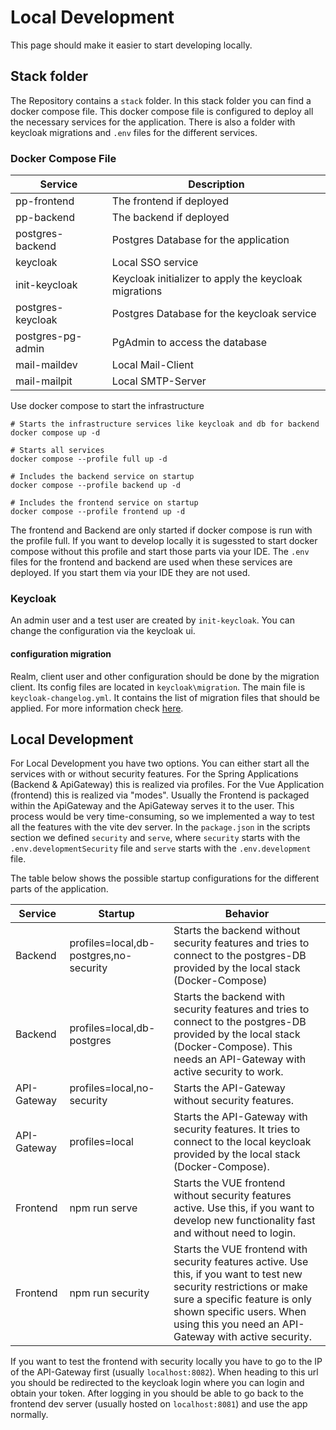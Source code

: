 # Local Development
This page should make it easier to start developing locally.

## Stack folder
The Repository contains a `stack` folder.
In this stack folder you can find a docker compose file.
This docker compose file is configured to deploy all the necessary services
for the application.
There is also a folder with keycloak migrations and `.env` files for the different services.


### Docker Compose File
| Service           | Description                                            |
|-------------------|--------------------------------------------------------|
| pp-frontend       | The frontend if deployed                               |
| pp-backend        | The backend if deployed                                |
| postgres-backend  | Postgres Database for the application                  |
| keycloak          | Local SSO service                                      |
| init-keycloak     | Keycloak initializer to apply the keycloak migrations  |
| postgres-keycloak | Postgres Database for the keycloak service             |
| postgres-pg-admin | PgAdmin to access the database                         |
| mail-maildev      | Local Mail-Client                                      |
| mail-mailpit      | Local SMTP-Server                                      |

Use docker compose to start the infrastructure

```
# Starts the infrastructure services like keycloak and db for backend
docker compose up -d

# Starts all services
docker compose --profile full up -d

# Includes the backend service on startup
docker compose --profile backend up -d

# Includes the frontend service on startup
docker compose --profile frontend up -d
```

The frontend and Backend are only started if docker compose is run with the profile full.
If you want to develop locally it is sugessted to start docker compose without this profile
and start those parts via your IDE.
The `.env` files for the frontend and backend are used when these services are deployed.
If you start them via your IDE they are not used.

### Keycloak
An admin user and a test user are created by `init-keycloak`. You can change the configuration via the keycloak ui.

#### configuration migration
Realm, client user and other configuration should be done by the migration client. Its config files are located in
`keycloak\migration`. The main file is `keycloak-changelog.yml`. It contains the list of migration files that
should be applied. For more information check [here](https://mayope.github.io/keycloakmigration/migrations/client/).


## Local Development
For Local Development you have two options. You can either start all the services with or without security features.
For the Spring Applications (Backend & ApiGateway) this is realized via profiles.
For the Vue Application (frontend) this is realized via "modes".
Usually the Frontend is packaged within the ApiGateway and the ApiGateway serves it to the user.
This process would be very time-consuming, so we implemented a way to test all the features with the vite dev server.
In the `package.json` in the scripts section we defined `security` and `serve`, where `security` starts with the 
`.env.developmentSecurity` file and `serve` starts with the `.env.development` file.

The table below shows the possible startup configurations for the different parts of the application.

| Service     | Startup                                | Behavior                                                                                                                                                                                                                                   |
|-------------|----------------------------------------|--------------------------------------------------------------------------------------------------------------------------------------------------------------------------------------------------------------------------------------------|
| Backend     | profiles=local,db-postgres,no-security | Starts the backend without security features and tries to connect to the postgres-DB provided by the local stack (Docker-Compose)                                                                                                          |
| Backend     | profiles=local,db-postgres             | Starts the backend with security features and tries to connect to the postgres-DB provided by the local stack (Docker-Compose). This needs an API-Gateway with active security to work.                                                    |
| API-Gateway | profiles=local,no-security             | Starts the API-Gateway without security features.                                                                                                                                                                                          |
| API-Gateway | profiles=local                         | Starts the API-Gateway with security features. It tries to connect to the local keycloak provided by the local stack (Docker-Compose).                                                                                                     |
| Frontend    | npm run serve                          | Starts the VUE frontend without security features active. Use this, if you want to develop new functionality fast and without need to login.                                                                                               |
| Frontend    | npm run security                       | Starts the VUE frontend with security features active. Use this, if you want to test new security restrictions or make sure a specific feature is only shown specific users. When using this you need an API-Gateway with active security. |

If you want to test the frontend with security locally you have to go to the IP of the API-Gateway first (usually `localhost:8082`).
When heading to this url you should be redirected to the keycloak login where you can login and obtain your token.
After logging in you should be able to go back to the frontend dev server (usually hosted on `localhost:8081`) and use
the app normally.